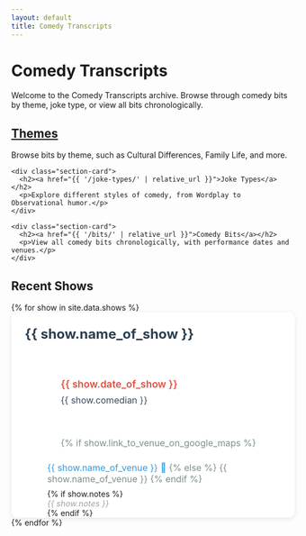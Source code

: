 ```yaml
---
layout: default
title: Comedy Transcripts
---
```


<div class="home">
  <h1>Comedy Transcripts</h1>
  
  <p class="page-description">
    Welcome to the Comedy Transcripts archive. Browse through comedy bits by theme, joke type, or view all bits chronologically.
  </p>

  <div class="section-links">
    <div class="section-card">
      <h2><a href="{{ '/themes/' | relative_url }}">Themes</a></h2>
      <p>Browse bits by theme, such as Cultural Differences, Family Life, and more.</p>
    </div>

    <div class="section-card">
      <h2><a href="{{ '/joke-types/' | relative_url }}">Joke Types</a></h2>
      <p>Explore different styles of comedy, from Wordplay to Observational humor.</p>
    </div>

    <div class="section-card">
      <h2><a href="{{ '/bits/' | relative_url }}">Comedy Bits</a></h2>
      <p>View all comedy bits chronologically, with performance dates and venues.</p>
    </div>
  </div>

  <div class="recent-shows">
    <h2>Recent Shows</h2>
    <div class="show-list">
      {% for show in site.data.shows %}
        <div class="show-card" data-date="{{ show.date_of_show }}">
          <a href="{{ site.baseurl }}/player/{{ show.folder }}" class="show-link">
            <h3 class="show-title">{{ show.name_of_show }}</h3>
            <div class="show-details">
              <div class="show-info">
                <p class="show-date">{{ show.date_of_show }}</p>
                <p class="comedian">{{ show.comedian }}</p>
                <p class="venue">
                  {% if show.link_to_venue_on_google_maps %}
                    <a href="{{ show.link_to_venue_on_google_maps }}" target="_blank" class="venue-link">
                      {{ show.name_of_venue }} 📍
                    </a>
                  {% else %}
                    {{ show.name_of_venue }}
                  {% endif %}
                </p>
                {% if show.notes %}
                  <p class="notes">{{ show.notes }}</p>
                {% endif %}
              </div>
            </div>
          </a>
        </div>
      {% endfor %}
    </div>
  </div>

  <style>
.transcript-list {
  display: grid;
  gap: 1.5rem;
  padding: 1rem;
}

.show-card {
  background: #ffffff;
  border-radius: 12px;
  box-shadow: 0 2px 8px rgba(0, 0, 0, 0.1);
  transition: transform 0.2s ease, box-shadow 0.2s ease;
  overflow: hidden;
}

.show-card:hover {
  transform: translateY(-2px);
  box-shadow: 0 4px 12px rgba(0, 0, 0, 0.15);
}

.show-link {
  display: block;
  padding: 1.5rem;
  text-decoration: none;
  color: inherit;
}

.show-title {
  margin: 0 0 1rem 0;
  font-size: 1.5rem;
  color: #2c3e50;
}

.show-details {
  display: flex;
  gap: 1rem;
}

.show-info {
  flex: 1;
}

.show-date {
  font-size: 1.1rem;
  color: #e74c3c;
  margin: 0 0 0.5rem 0;
  font-weight: 600;
}

.comedian {
  font-size: 1rem;
  color: #34495e;
  margin: 0 0 0.5rem 0;
}

.venue {
  font-size: 1rem;
  color: #7f8c8d;
  margin: 0 0 0.5rem 0;
}

.venue-link {
  color: #3498db;
  text-decoration: none;
}

.venue-link:hover {
  text-decoration: underline;
}

.notes {
  font-size: 0.9rem;
  color: #95a5a6;
  margin: 0;
  font-style: italic;
}

@media (min-width: 768px) {
  .transcript-list {
    grid-template-columns: repeat(auto-fill, minmax(300px, 1fr));
  }
}
</style>

<script>
document.addEventListener('DOMContentLoaded', function() {
  // Sort show cards by date
  const container = document.querySelector('.show-list');
  const cards = Array.from(container.children);
  
  cards.sort((a, b) => {
    const dateA = new Date(a.querySelector('.show-date').textContent.replace(',', ''));
    const dateB = new Date(b.querySelector('.show-date').textContent.replace(',', ''));
    return dateB - dateA;
  });
  
  cards.forEach(card => container.appendChild(card));
});
</script>
